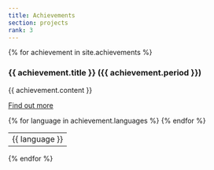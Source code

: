 ```yaml
---
title: Achievements
section: projects
rank: 3
---
```


{% for achievement in site.achievements %}
<div class="item">
    <h3 class="title">{{ achievement.title }} ({{ achievement.period }})</h3>
    <div class="row">
        <div class="col-sm-10">
            <p class="summary">
                {{ achievement.content }}
            </p>
            <p>
                <a class="more-link"
                   href="{{ achievement.link }}"><i
                        class="fa {{ achievement.icon }}"></i> Find out more</a>
            </p>
        </div>
        <div class="col-sm-2 text-center">
            <table class="table table-condensed">
                {% for language in achievement.languages %}
                     <tr><td>{{ language }}</td></tr>
                {% endfor %}
            </table>
        </div>
    </div>
</div>    
{% endfor %}
